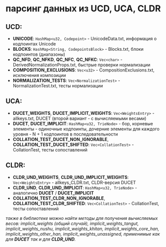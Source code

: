 # парсинг данных из UCD, UCA, CLDR

## UCD:

* **UNICODE**: `HashMap<u32, Codepoint>` - UnicodeData.txt, информация о кодпоинтах Unicode
* **BLOCKS**: `HashMap<String, CodepointsBlock>` - Blocks.txt, блоки кодпоинтов (диапазоны)
* **QC_NFD**, **QC_NFKD**, **QC_NFC**, **QC_NFKC**: `Vec<char>` - DerivedNormalizationProps.txt, быстрые проверки нормализации
* **COMPOSITION_EXCLUSIONS**: `Vec<u32>` - CompositionExclusions.txt, исключения композиции
* **NORMALIZATION_TESTS**: `Vec<NormalizationTest>` - NormalizationTest.txt, тесты нормализации

## UCA:

* **DUCET_WEIGHTS**, **DUCET_IMPLICIT_WEIGHTS**: `Vec<WeightsEntry>` - allkeys.txt, DUCET (второй вариант - с вычисляемыми весами)
* **DUCET**, **DUCET_IMPLICIT**: `HashMap<u32, TrieNode>` - бор, корневые элементы - одиночные кодпоинты, дочерние элементы для каждого уровня - N + 1 кодпоинтов в последовательности
* **COLLATION_TEST_DUCET_NON_IGNORABLE**, **COLLATION_TEST_DUCET_SHIFTED**: `Vec<CollationTest>` - CollationTest, тесты сопоставлений

## CLDR:

* **CLDR_UND_WEIGHTS**, **CLDR_UND_IMPLICIT_WEIGHTS**: `Vec<WeightsEntry>` - allkeys_CLDR.txt, CLDR-версия DUCET
* **CLDR_UND**, **CLDR_UND_IMPLICIT**: `HashMap<u32, TrieNode>` - аналогично **DUCET** / **DUCET_IMPLICIT**
* **COLLATION_TEST_CLDR_NON_IGNORABLE**, **COLLATION_TEST_CLDR_SHIFTED**: `Vec<CollationTest>` - CollationTest, тесты сопоставлений

*также в библиотеке можно найти методы для получения вычисляемых весов: implicit_weights (общий случай), implicit_weights_tangut, implicit_weights_nushu, implicit_weights_khitan, implicit_weights_core_han, implicit_weights_other_han, implicit_weights_unassigned, применимые как для **DUCET** так и для **CLDR_UND**.*
